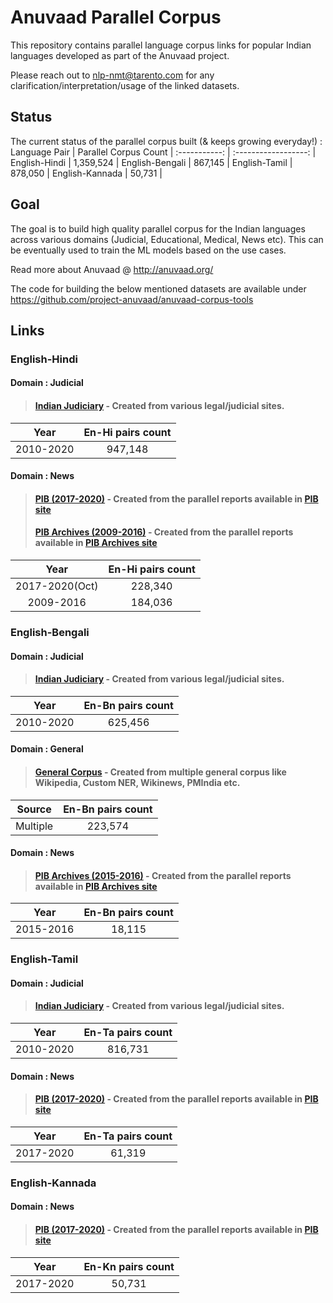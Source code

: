# Anuvaad Parallel Corpus
This repository contains parallel language corpus links for popular Indian languages developed as part of the Anuvaad project.
>
Please reach out to nlp-nmt@tarento.com for any clarification/interpretation/usage of the linked datasets.
>

## Status
The current status of the parallel corpus built (& keeps growing everyday!) : 
Language Pair | Parallel Corpus Count |
:-----------: | :------------------: |
English-Hindi |  1,359,524             |
English-Bengali |   867,145            |
English-Tamil |   878,050            |
English-Kannada |    50,731          |


## Goal
The goal is to build high quality parallel corpus for the Indian languages across various domains (Judicial, Educational, Medical, News etc).
This can be eventually used to train the ML models based on the use cases.
>
Read more about Anuvaad @ http://anuvaad.org/
>
The code for building the below mentioned datasets are available under https://github.com/project-anuvaad/anuvaad-corpus-tools
>
>
## Links
### English-Hindi
#### Domain : Judicial
> #### [Indian Judiciary](https://anuvaad-parallel-corpus.s3-us-west-2.amazonaws.com/anuvaad_en_hi_2021_v1.zip) - Created from various legal/judicial sites.

Year  | En-Hi pairs count |
:---: | :---: |
2010-2020  | 947,148 |

#### Domain : News
> #### [PIB (2017-2020)](https://anuvaad-parallel-corpus.s3-us-west-2.amazonaws.com/pib_2017_2020_en_hi.zip) - Created from the parallel reports available in [PIB site](https://www.pib.gov.in/)
> #### [PIB Archives (2009-2016)](https://anuvaad-parallel-corpus.s3-us-west-2.amazonaws.com/pibarchives_2009_2016_en_hi.zip) - Created from the parallel reports available in [PIB Archives site](https://archive.pib.gov.in/)

Year  | En-Hi pairs count |
:---: | :---: |
2017-2020(Oct)  | 228,340 |
2009-2016  | 184,036 |

### English-Bengali
#### Domain : Judicial
> #### [Indian Judiciary](https://anuvaad-parallel-corpus.s3-us-west-2.amazonaws.com/ik_en_bn.zip) - Created from various legal/judicial sites.

Year  | En-Bn pairs count |
:---: | :---: |
2010-2020  | 625,456 |

#### Domain : General
> #### [General Corpus](https://anuvaad-parallel-corpus.s3-us-west-2.amazonaws.com/anuvaad_general_corpus_en_bn.zip) - Created from multiple general corpus like Wikipedia, Custom NER, Wikinews, PMIndia etc.

Source  | En-Bn pairs count |
:---: | :---: |
Multiple  | 223,574 |

#### Domain : News
> #### [PIB Archives (2015-2016)](https://anuvaad-parallel-corpus.s3-us-west-2.amazonaws.com/pibarchives_2015_2016_en_bn.zip) - Created from the parallel reports available in [PIB Archives site](https://archive.pib.gov.in/)

Year  | En-Bn pairs count |
:---: | :---: |
2015-2016  | 18,115 |

### English-Tamil
#### Domain : Judicial
> #### [Indian Judiciary](https://anuvaad-parallel-corpus.s3-us-west-2.amazonaws.com/anuvaad_en_ta_2021_v1.zip) - Created from various legal/judicial sites.

Year  | En-Ta pairs count |
:---: | :---: |
2010-2020  | 816,731 |

#### Domain : News
> #### [PIB (2017-2020)](https://anuvaad-parallel-corpus.s3-us-west-2.amazonaws.com/pib_2017_2020_en_ta.zip) - Created from the parallel reports available in [PIB site](https://www.pib.gov.in/)

Year  | En-Ta pairs count |
:---: | :---: |
2017-2020  | 61,319 |

### English-Kannada
#### Domain : News
> #### [PIB (2017-2020)](https://anuvaad-parallel-corpus.s3-us-west-2.amazonaws.com/pib_2017_2020_en_kn.zip) - Created from the parallel reports available in [PIB site](https://www.pib.gov.in/)

Year  | En-Kn pairs count |
:---: | :---: |
2017-2020  | 50,731 |

